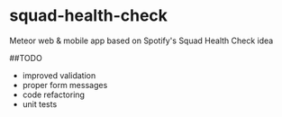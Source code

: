 # squad-health-check
Meteor web &amp; mobile app based on Spotify's Squad Health Check idea

##TODO
- improved validation
- proper form messages
- code refactoring
- unit tests
